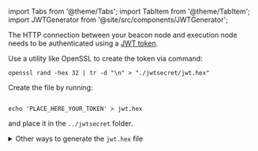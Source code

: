 import Tabs from '@theme/Tabs';
import TabItem from '@theme/TabItem';
import JWTGenerator from '@site/src/components/JWTGenerator';

The HTTP connection between your beacon node and execution node needs to be authenticated using a [JWT token](https://jwt.io/).

Use a utility like OpenSSL to create the token via command: 

```shell
openssl rand -hex 32 | tr -d "\n" > "./jwtsecret/jwt.hex"
```

Create the file by running:

```shell

echo 'PLACE_HERE_YOUR_TOKEN' > jwt.hex

```

and place it in the `../jwtsecret` folder.

<details>
    <summary>Other ways to generate the <code>jwt.hex</code> file</summary>

1. Use the auto-generated random one below (<a href="#generate-jwt" onClick={()=>{ javascript:window.location.reload(); }}>regenerate</a>), and place it into the `./jwtsecret/jwt.hex` file:

<JWTGenerator />

2. Use an execution or consensus client to generate the `./jwtsecret/jwt.hex` file (check their documentation).
3. Use an online generator like [this](https://seanwasere.com/generate-random-hex/). Copy and paste this value into a `./jwtsecret/jwt.hex` file.

</details>